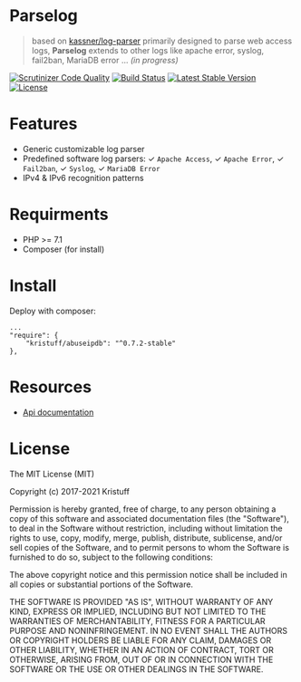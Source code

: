 # Parselog
> based on [kassner/log-parser](https://github.com/kassner/log-parser) primarily designed to parse web access logs, **Parselog** extends to other logs like apache error, syslog, fail2ban, MariaDB error ... *(in progress)*

[![Scrutinizer Code Quality](https://scrutinizer-ci.com/g/kristuff/parselog/badges/quality-score.png?b=master)](https://scrutinizer-ci.com/g/kristuff/parselog/?branch=master)
[![Build Status](https://app.travis-ci.com/kristuff/parselog.svg?branch=master)](https://app.travis-ci.com/kristuff/parselog)
[![Latest Stable Version](https://poser.pugx.org/kristuff/parselog/v/stable)](https://packagist.org/packages/kristuff/parselog)
[![License](https://poser.pugx.org/kristuff/parselog/license)](https://packagist.org/packages/kristuff/parselog)

# Features
- Generic customizable log parser
- Predefined software log parsers: ✓ `Apache Access`, ✓ `Apache Error`, ✓ `Fail2ban`, ✓ `Syslog`, ✓ `MariaDB Error`
- IPv4 & IPv6 recognition patterns

# Requirments
- PHP >= 7.1
- Composer (for install)

# Install

Deploy with composer:

```.language-json
...
"require": {
    "kristuff/abuseipdb": "^0.7.2-stable"
},
```

# Resources
- [Api documentation](https://kristuff.fr/projects/parselog/doc)

# License

The MIT License (MIT)

Copyright (c) 2017-2021 Kristuff

Permission is hereby granted, free of charge, to any person obtaining a copy
of this software and associated documentation files (the "Software"), to deal
in the Software without restriction, including without limitation the rights
to use, copy, modify, merge, publish, distribute, sublicense, and/or sell
copies of the Software, and to permit persons to whom the Software is
furnished to do so, subject to the following conditions:

The above copyright notice and this permission notice shall be included in
all copies or substantial portions of the Software.

THE SOFTWARE IS PROVIDED "AS IS", WITHOUT WARRANTY OF ANY KIND, EXPRESS OR
IMPLIED, INCLUDING BUT NOT LIMITED TO THE WARRANTIES OF MERCHANTABILITY,
FITNESS FOR A PARTICULAR PURPOSE AND NONINFRINGEMENT. IN NO EVENT SHALL THE
AUTHORS OR COPYRIGHT HOLDERS BE LIABLE FOR ANY CLAIM, DAMAGES OR OTHER
LIABILITY, WHETHER IN AN ACTION OF CONTRACT, TORT OR OTHERWISE, ARISING FROM,
OUT OF OR IN CONNECTION WITH THE SOFTWARE OR THE USE OR OTHER DEALINGS IN
THE SOFTWARE.